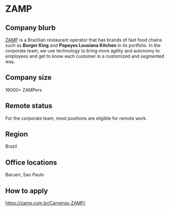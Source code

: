 # ZAMP

## Company blurb

[ZAMP](https://zamp.com.br/) is a Brazilian restaurant operator that has brands of fast food chains such as **Burger King** and **Popeyes Lousiana Kitchen** in its portfolio. In the corporate team, we use technology to bring more agility and autonomy to employees and get to know each customer in a customized and segmented way.

## Company size

16000+ ZAMPers

## Remote status

For the corporate team, most positions are eligible for remote work.

## Region

Brazil

## Office locations

Barueri, Sao Paulo

## How to apply

https://zamp.com.br/Carreiras-ZAMP/
